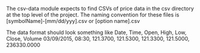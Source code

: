 The csv-data module expects to find CSVs of price data in
the csv directory at the top level of the project. The naming
convention for these files is [symbolName]-[mm/dd/yyy].csv or [option name].csv

The data format should look something like
Date, Time, Open, High, Low, Close, Volume
03/09/2015, 08:30, 121.3700, 121.5300, 121.3300, 121.5000, 236330.0000